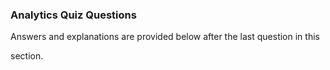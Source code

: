 ### Analytics Quiz Questions


Answers and explanations are provided below after the last question in this

section.

